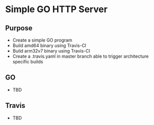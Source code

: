 # Simple GO HTTP Server

## Purpose

- Create a simple GO program
- Build amd64 binary using Travis-CI
- Build arm32v7 binary using Travis-CI
- Create a .travis.yaml in master branch able to trigger architecture specific builds

## GO

- TBD

## Travis

- TBD 

